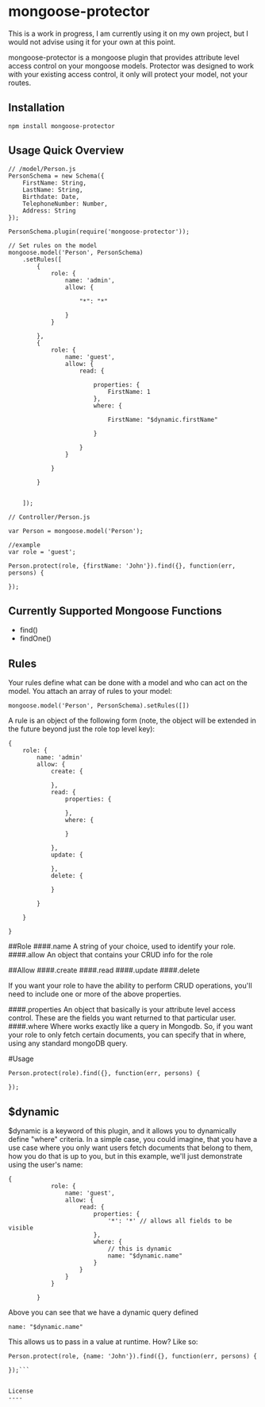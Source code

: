 mongoose-protector
=========
This is a work in progress, I am currently using it on my own project, but I would not advise using it for your own at this point.

mongoose-protector is a mongoose plugin that provides attribute level access control on your mongoose models. Protector was designed to work with your existing access control, it only will protect your model, not your routes.

Installation
--------------
```
npm install mongoose-protector
```



Usage Quick Overview
-----

```
// /model/Person.js
PersonSchema = new Schema({
    FirstName: String,
    LastName: String,
    Birthdate: Date,
    TelephoneNumber: Number,
    Address: String
});

PersonSchema.plugin(require('mongoose-protector'));

// Set rules on the model
mongoose.model('Person', PersonSchema)
    .setRules([
        {
            role: {
                name: 'admin',
                allow: {

                    "*": "*"

                }
            }
        
        },
        {
            role: {
                name: 'guest',
                allow: {
                    read: {

                        properties: {
                            FirstName: 1
                        },
                        where: {

                            FirstName: "$dynamic.firstName"

                        }

                    }
                }

            }
        
        }
    
    
    ]);
```

```
// Controller/Person.js

var Person = mongoose.model('Person');

//example
var role = 'guest';

Person.protect(role, {firstName: 'John'}).find({}, function(err, persons) {

});

```

Currently Supported Mongoose Functions
----------

* find()
* findOne()

Rules
-----
Your rules define what can be done with a model and who can act on the model. You attach an array of rules to your model:

```
mongoose.model('Person', PersonSchema).setRules([])
```

A rule is an object of the following form (note, the object will be extended in the future beyond just the role top level key):

```
{
    role: {
        name: 'admin'
        allow: {
            create: {

            },
            read: {
                properties: {

                },
                where: {

                }

            },
            update: {

            },
            delete: {

            }

        }
    
    }

}
```

##Role
####.name
A string of your choice, used to identify your role.
####.allow
An object that contains your CRUD info for the role

##Allow
####.create
####.read
####.update
####.delete

If you want your role to have the ability to perform CRUD operations, you'll need to include one or more of the above properties.

####.properties
An object that basically is your attribute level access control. These are the fields you want returned to that particular user.
####.where
Where works exactly like a query in Mongodb. So, if you want your role to only fetch certain documents, you can specify that in where, using any standard mongoDB query.

#Usage


```
Person.protect(role).find({}, function(err, persons) {

});
```

## $dynamic
$dynamic is a keyword of this plugin, and it allows you to dynamically define "where" criteria. In a simple case, you could imagine, that you have a use case where you only want users fetch documents that belong to them, how you do that is up to you, but in this example, we'll just demonstrate using the user's name:
```
{
            role: {
                name: 'guest',
                allow: {
                    read: {
                        properties: {
                            '*': '*' // allows all fields to be visible
                        },
                        where: {
                            // this is dynamic
                            name: "$dynamic.name"
                        }
                    }
                }
            }

        }
```

Above you can see that we have a dynamic query defined 

```name: "$dynamic.name"```

This allows us to pass in a value at runtime. How? Like so:
```
Person.protect(role, {name: 'John'}).find({}, function(err, persons) {

});```


License
----



